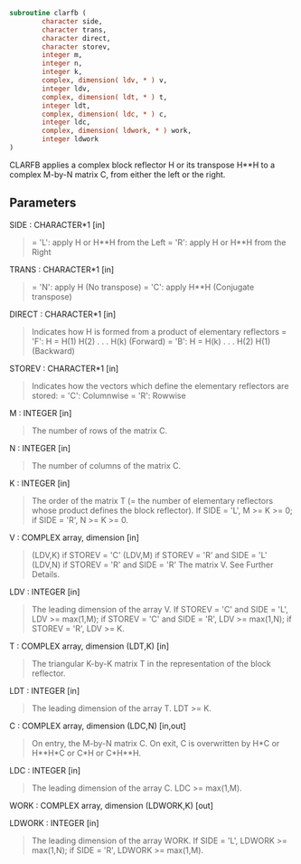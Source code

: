 ```fortran
subroutine clarfb (
        character side,
        character trans,
        character direct,
        character storev,
        integer m,
        integer n,
        integer k,
        complex, dimension( ldv, * ) v,
        integer ldv,
        complex, dimension( ldt, * ) t,
        integer ldt,
        complex, dimension( ldc, * ) c,
        integer ldc,
        complex, dimension( ldwork, * ) work,
        integer ldwork
)
```

CLARFB applies a complex block reflector H or its transpose H\*\*H to a
complex M-by-N matrix C, from either the left or the right.

## Parameters
SIDE : CHARACTER\*1 [in]
> = 'L': apply H or H\*\*H from the Left
> = 'R': apply H or H\*\*H from the Right

TRANS : CHARACTER\*1 [in]
> = 'N': apply H (No transpose)
> = 'C': apply H\*\*H (Conjugate transpose)

DIRECT : CHARACTER\*1 [in]
> Indicates how H is formed from a product of elementary
> reflectors
> = 'F': H = H(1) H(2) . . . H(k) (Forward)
> = 'B': H = H(k) . . . H(2) H(1) (Backward)

STOREV : CHARACTER\*1 [in]
> Indicates how the vectors which define the elementary
> reflectors are stored:
> = 'C': Columnwise
> = 'R': Rowwise

M : INTEGER [in]
> The number of rows of the matrix C.

N : INTEGER [in]
> The number of columns of the matrix C.

K : INTEGER [in]
> The order of the matrix T (= the number of elementary
> reflectors whose product defines the block reflector).
> If SIDE = 'L', M >= K >= 0;
> if SIDE = 'R', N >= K >= 0.

V : COMPLEX array, dimension [in]
> (LDV,K) if STOREV = 'C'
> (LDV,M) if STOREV = 'R' and SIDE = 'L'
> (LDV,N) if STOREV = 'R' and SIDE = 'R'
> The matrix V. See Further Details.

LDV : INTEGER [in]
> The leading dimension of the array V.
> If STOREV = 'C' and SIDE = 'L', LDV >= max(1,M);
> if STOREV = 'C' and SIDE = 'R', LDV >= max(1,N);
> if STOREV = 'R', LDV >= K.

T : COMPLEX array, dimension (LDT,K) [in]
> The triangular K-by-K matrix T in the representation of the
> block reflector.

LDT : INTEGER [in]
> The leading dimension of the array T. LDT >= K.

C : COMPLEX array, dimension (LDC,N) [in,out]
> On entry, the M-by-N matrix C.
> On exit, C is overwritten by H\*C or H\*\*H\*C or C\*H or C\*H\*\*H.

LDC : INTEGER [in]
> The leading dimension of the array C. LDC >= max(1,M).

WORK : COMPLEX array, dimension (LDWORK,K) [out]

LDWORK : INTEGER [in]
> The leading dimension of the array WORK.
> If SIDE = 'L', LDWORK >= max(1,N);
> if SIDE = 'R', LDWORK >= max(1,M).
